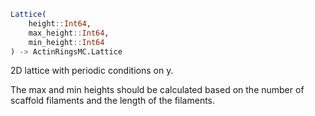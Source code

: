 ```julia
Lattice(
    height::Int64,
    max_height::Int64,
    min_height::Int64
) -> ActinRingsMC.Lattice

```

2D lattice with periodic conditions on y.

The max and min heights should be calculated based on the number of scaffold filaments and the length of the filaments.
